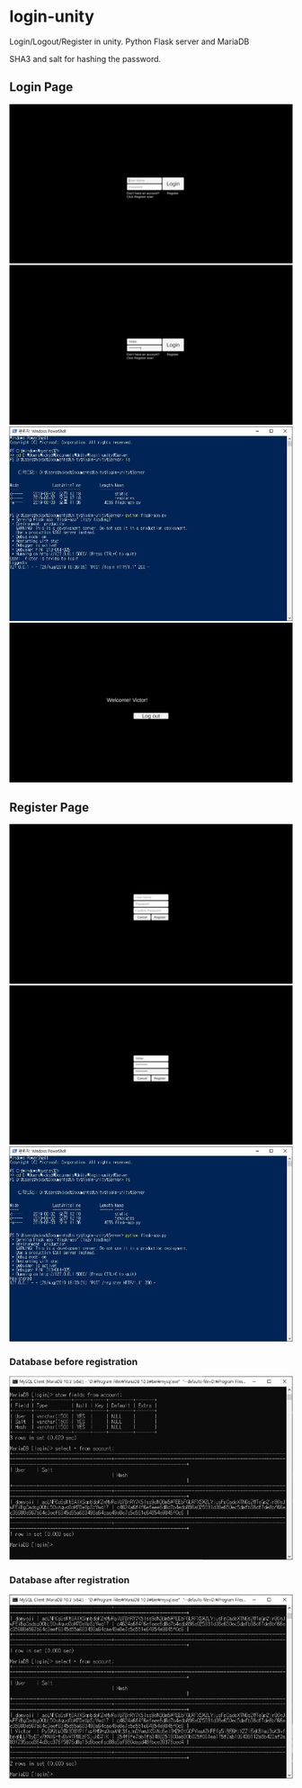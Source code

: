 # login-unity

Login/Logout/Register in unity. Python Flask server and MariaDB

SHA3 and salt for hashing the password.


## Login Page

![Alt main](/img/login-main.jpg)
![Alt Login](/img/login-login.jpg)
![Alt serverlogin](/img/flask-server-loggedin.jpg)
![Alt logindone](/img/login-login-done.jpg)


## Register Page

![Alt register](/img/login-register.jpg)
![Alt registerdata](/img/login-register-with-data.jpg)
![Alt serverregister](/img/flask-server-register.jpg)
### Database before registration
![Alt olddb](/img/database-contents.jpg)
### Database after registration
![Alt newdb](/img/database-contents-new.jpg)
